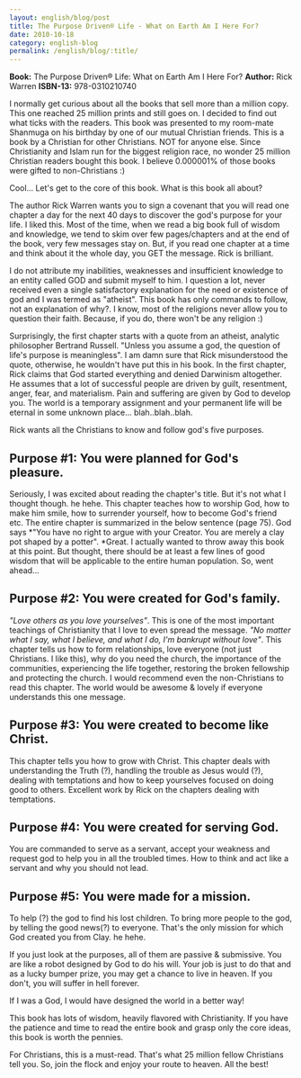 ```yaml
---
layout: english/blog/post
title: The Purpose Driven® Life - What on Earth Am I Here For?
date: 2010-10-18
category: english-blog
permalink: /english/blog/:title/
---
```


**Book:** The Purpose Driven® Life: What on Earth Am I Here For?
**Author:** Rick Warren
**ISBN-13:** 978-0310210740

I normally get curious about all the books that sell more than a million copy. This one reached 25 million prints and still goes on. I decided to find out what ticks with the readers. This book was presented to my room-mate Shanmuga on his birthday by one of our mutual Christian friends. This is a book by a Christian for other Christians. NOT for anyone else. Since Christianity and Islam run for the biggest religion race, no wonder 25 million Christian readers bought this book. I believe 0.000001% of those books were gifted to non-Christians :)

Cool... Let's get to the core of this book. What is this book all about?

The author Rick Warren wants you to sign a covenant that you will read one chapter a day for the next 40 days to discover the god's purpose for your life. I liked this. Most of the time, when we read a big book full of wisdom and knowledge, we tend to skim over few pages/chapters and at the end of the book, very few messages stay on. But, if you read one chapter at a time and think about it the whole day, you GET the message. Rick is brilliant.

I do not attribute my inabilities, weaknesses and insufficient knowledge to an entity called GOD and submit myself to him. I question a lot, never received even a single satisfactory explanation for the need or existence of god and I was termed as "atheist". This book has only commands to follow, not an explanation of why?. I know, most of the religions never allow you to question their faith. Because, if you do, there won't be any religion :)

Surprisingly, the first chapter starts with a quote from an atheist, analytic philosopher Bertrand Russell. "Unless you assume a god, the question of life's purpose is meaningless". I am damn sure that Rick misunderstood the quote, otherwise, he wouldn't have put this in his book. In the first chapter, Rick claims that God started everything and denied Darwinism altogether. He assumes that a lot of successful people are driven by guilt, resentment, anger, fear, and materialism. Pain and suffering are given by God to develop you. The world is a temporary assignment and your permanent life will be eternal in some unknown place... blah..blah..blah.

Rick wants all the Christians to know and follow god's five purposes.

## Purpose #1: You were planned for God's pleasure.

Seriously, I was excited about reading the chapter's title. But it's not what I thought though. he hehe. This chapter teaches how to worship God, how to make him smile, how to surrender yourself, how to become God's friend etc. The entire chapter is summarized in the below sentence (page 75). God says *"You have no right to argue with your Creator. You are merely a clay pot shaped by a potter". *Great. I actually wanted to throw away this book at this point. But thought, there should be at least a few lines of good wisdom that will be applicable to the entire human population. So, went ahead...

## Purpose #2: You were created for God's family.

*"Love others as you love yourselves"*. This is one of the most important teachings of Christianity that I love to even spread the message. *"No matter what I say, what I believe, and what I do, I'm bankrupt without love"*. This chapter tells us how to form relationships, love everyone (not just Christians. I like this), why do you need the church, the importance of the communities, experiencing the life together, restoring the broken fellowship and protecting the church. I would recommend even the non-Christians to read this chapter. The world would be awesome & lovely if everyone understands this one message.

## Purpose #3: You were created to become like Christ.

This chapter tells you how to grow with Christ. This chapter deals with understanding the Truth (?), handling the trouble as Jesus would (?), dealing with temptations and how to keep yourselves focused on doing good to others. Excellent work by Rick on the chapters dealing with temptations.

## Purpose #4: You were created for serving God.

You are commanded to serve as a servant, accept your weakness and request god to help you in all the troubled times. How to think and act like a servant and why you should not lead.

## Purpose #5: You were made for a mission.

To help (?) the god to find his lost children. To bring more people to the god, by telling the good news(?) to everyone. That's the only mission for which God created you from Clay. he hehe.

If you just look at the purposes, all of them are passive & submissive. You are like a robot designed by God to do his will. Your job is just to do that and as a lucky bumper prize, you may get a chance to live in heaven. If you don't, you will suffer in hell forever.

If I was a God, I would have designed the world in a better way!

This book has lots of wisdom, heavily flavored with Christianity. If you have the patience and time to read the entire book and grasp only the core ideas, this book is worth the pennies.

For Christians, this is a must-read. That's what 25 million fellow Christians tell you. So, join the flock and enjoy your route to heaven. All the best!
